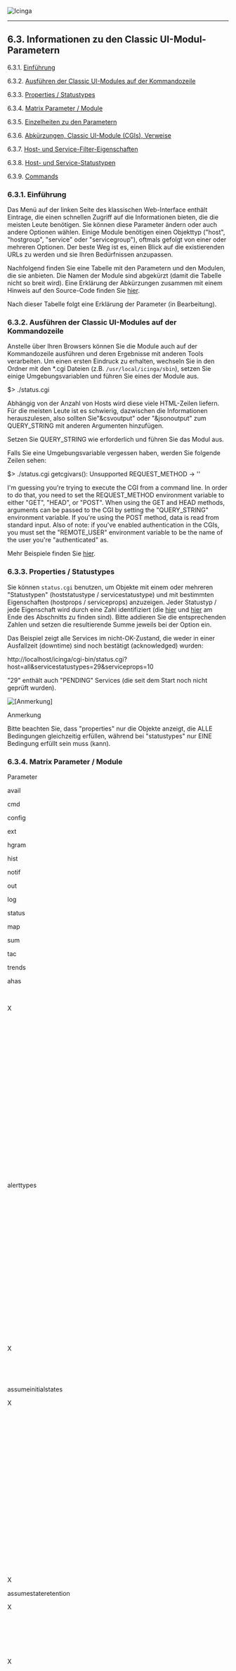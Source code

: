  ![Icinga](../images/logofullsize.png "Icinga") 

* * * * *

6.3. Informationen zu den Classic UI-Modul-Parametern
-----------------------------------------------------

6.3.1. [Einführung](cgiparams.md#introduction)

6.3.2. [Ausführen der Classic UI-Modules auf der
Kommandozeile](cgiparams.md#executecmdline)

6.3.3. [Properties / Statustypes](cgiparams.md#propsstatustypes)

6.3.4. [Matrix Parameter / Module](cgiparams.md#matrixparamscgis)

6.3.5. [Einzelheiten zu den Parametern](cgiparams.md#cgiparams_expl)

6.3.6. [Abkürzungen, Classic UI-Module (CGIs),
Verweise](cgiparams.md#cgiparams_abbrev)

6.3.7. [Host- und
Service-Filter-Eigenschaften](cgiparams.md#cgiparams-filter)

6.3.8. [Host- und
Service-Statustypen](cgiparams.md#cgiparams-statustypes)

6.3.9. [Commands](cgiparams.md#idp11982752)

### 6.3.1. Einführung

Das Menü auf der linken Seite des klassischen Web-Interface enthält
Eintrage, die einen schnellen Zugriff auf die Informationen bieten, die
die meisten Leute benötigen. Sie können diese Parameter ändern oder auch
andere Optionen wählen. Einige Module benötigen einen Objekttyp ("host",
"hostgroup", "service" oder "servicegroup"), oftmals gefolgt von einer
oder mehreren Optionen. Der beste Weg ist es, einen Blick auf die
existierenden URLs zu werden und sie Ihren Bedürfnissen anzupassen.

Nachfolgend finden Sie eine Tabelle mit den Parametern und den Modulen,
die sie anbieten. Die Namen der Module sind abgekürzt (damit die Tabelle
nicht so breit wird). Eine Erklärung der Abkürzungen zusammen mit einem
Hinweis auf den Source-Code finden Sie
[hier](cgiparams.md#cgiparams_abbrev "6.3.6. Abkürzungen, Classic UI-Module (CGIs), Verweise").

Nach dieser Tabelle folgt eine Erklärung der Parameter (in Bearbeitung).

### 6.3.2. Ausführen der Classic UI-Modules auf der Kommandozeile

Anstelle über Ihren Browsers können Sie die Module auch auf der
Kommandozeile ausführen und deren Ergebnisse mit anderen Tools
verarbeiten. Um einen ersten Eindruck zu erhalten, wechseln Sie in den
Ordner mit den \*.cgi Dateien (z.B.
`/usr/local/icinga/sbin`), setzen Sie einige
Umgebungsvariablen und führen Sie eines der Module aus.

</code></pre> 

 $> ./status.cgi
</code></pre>

Abhängig von der Anzahl von Hosts wird diese viele HTML-Zeilen liefern.
Für die meisten Leute ist es schwierig, dazwischen die Informationen
herauszulesen, also sollten Sie"&csvoutput" oder "&jsonoutput" zum
QUERY\_STRING mit anderen Argumenten hinzufügen.

Setzen Sie QUERY\_STRING wie erforderlich und führen Sie das Modul aus.

Falls Sie eine Umgebungsvariable vergessen haben, werden Sie folgende
Zeilen sehen:

</code></pre> 
 $> ./status.cgi
 getcgivars(): Unsupported REQUEST_METHOD -> ''

 I'm guessing you're trying to execute the CGI from a command line.
 In order to do that, you need to set the REQUEST_METHOD environment
 variable to either "GET", "HEAD", or "POST". When using the
 GET and HEAD methods, arguments can be passed to the CGI
 by setting the "QUERY_STRING" environment variable. If you're
 using the POST method, data is read from standard input. Also of
 note: if you've enabled authentication in the CGIs, you must set the
 "REMOTE_USER" environment variable to be the name of the user you're
 "authenticated" as.
</code></pre>

Mehr Beispiele finden Sie
[hier](cgicmd.md "6.4. Ausführen von Classic UI-Modulen (CGIs) auf der Kommandozeile").

### 6.3.3. Properties / Statustypes

Sie können `status.cgi` benutzen, um Objekte mit einem oder
mehreren "Statustypen" (hoststatustype / servicestatustype) und mit
bestimmten Eigenschaften (hostprops / serviceprops) anzuzeigen. Jeder
Statustyp / jede Eigenschaft wird durch eine Zahl identifiziert (die
[hier](cgiparams.md#cgiparams-filter "6.3.7. Host- und Service-Filter-Eigenschaften")
und
[hier](cgiparams.md#cgiparams-statustypes "6.3.8. Host- und Service-Statustypen")
am Ende des Abschnitts zu finden sind). Bitte addieren Sie die
entsprechenden Zahlen und setzen die resultierende Summe jeweils bei der
Option ein.

Das Beispiel zeigt alle Services im nicht-OK-Zustand, die weder in einer
Ausfallzeit (downtime) sind noch bestätigt (acknowledged) wurden:

</code></pre> 
 http://localhost/icinga/cgi-bin/status.cgi?host=all&servicestatustypes=29&serviceprops=10
</code></pre>

"29" enthält auch "PENDING" Services (die seit dem Start noch nicht
geprüft wurden).

![[Anmerkung]](../images/note.png)

Anmerkung

Bitte beachten Sie, dass "properties" nur die Objekte anzeigt, die ALLE
Bedingungen gleichzeitig erfüllen, während bei "statustypes" nur EINE
Bedingung erfüllt sein muss (kann).

### 6.3.4. Matrix Parameter / Module

Parameter

avail

cmd

config

ext

hgram

hist

notif

out

log

status

map

sum

tac

trends

ahas

 

X

 

 

 

 

 

 

 

 

 

 

 

 

alerttypes

 

 

 

 

 

 

 

 

 

 

 

X

 

 

assumeinitialstates

X

 

 

 

 

 

 

 

 

 

 

 

 

X

assumestateretention

X

 

 

 

X

 

 

 

 

 

 

 

 

X

assumestatesduringnotrunning

X

 

 

 

 

 

 

 

 

 

 

 

 

X

attr

 

X

 

 

 

 

 

 

 

 

 

 

 

 

backtrack

X

 

 

 

X

 

 

 

 

 

 

 

 

X

breakdown

 

 

 

 

X

 

 

 

 

 

 

 

 

 

broadcast\_notification

 

X

 

 

 

 

 

 

 

 

 

 

 

 

childoptions

 

X

 

 

 

 

 

 

 

 

 

 

 

 

cmd\_mod

 

X

 

 

 

 

 

 

 

 

 

 

 

 

cmd\_typ

 

X

 

 

 

 

 

 

 

 

 

 

 

 

columns

 

 

 

 

 

 

 

 

 

X

 

 

 

 

com\_author

 

X

 

 

 

 

 

 

 

 

 

 

 

 

com\_data

 

X

 

 

 

 

 

 

 

 

 

 

 

 

com\_id

 

X

 

 

 

 

 

 

 

 

 

 

 

 

contact

 

 

 

 

 

 

X

 

 

 

 

 

 

 

createimage

 

 

 

 

X

 

 

 

 

 

 

 

 

 

csvoutput

X

 

 

 

 

 

 

 

 

 

 

 

 

 

displaytype

 

 

 

 

 

 

 

 

 

 

 

X

 

 

down\_id

 

X

 

 

 

 

 

 

 

 

 

 

 

 

eday

X

 

 

 

X

 

 

 

 

 

 

X

 

X

ehour

X

 

 

 

X

 

 

 

 

 

 

X

 

X

embedded

X

 

 

X

X

X

X

X

X

X

X

X

X

 

emin

X

 

 

 

X

 

 

 

 

 

 

X

 

X

emon

X

 

 

 

X

 

 

 

 

 

 

X

 

X

end\_time

 

X

 

 

 

 

X[3]

 

 

 

 

 

 

 

esec

X

 

 

 

X

 

 

 

 

 

 

X

 

X

eyear

X

 

 

 

X

 

 

 

 

 

 

X

 

X

fixed

 

X

 

 

 

 

 

 

 

 

 

 

 

 

force\_check

 

X

 

 

 

 

 

 

 

 

 

 

 

 

force\_notification

 

X

 

 

 

 

 

 

 

 

 

 

 

 

full\_log\_entries

X

 

 

 

 

 

 

 

 

 

 

 

 

 

get\_date\_parts

X

 

 

 

 

 

 

 

 

 

 

 

 

 

graphevents

 

 

 

 

X

 

 

 

 

 

 

 

 

 

graphstatetypes

 

 

 

 

X

 

 

 

 

 

 

 

 

 

host

X

X

 

X

X

X

X

 

 

X

 

X

 

X

hostgroup

X

X

 

X

 

X[3]

X[3]

 

 

X

 

X

 

 

hostprops

 

 

 

 

 

 

 

 

 

X

 

 

 

 

hoststates

 

 

 

 

 

 

 

 

 

 

 

X

 

 

hoststatustypes

 

 

 

 

 

 

 

 

 

X

 

 

 

 

hours

 

X

 

 

 

 

 

 

 

 

 

 

 

 

includesoftstates

X

 

 

 

 

 

 

 

 

 

 

 

 

 

initialassumedhoststate

X

 

 

 

 

 

 

 

 

 

 

 

 

X

initialassumedservicestate

X

 

 

 

 

 

 

 

 

 

 

 

 

X

initialstateslogged

 

 

 

 

X

 

 

 

 

 

 

 

 

 

input

 

 

 

 

X

 

 

 

 

 

 

 

 

X

item\_name [3]

 

 

X

 

 

 

 

 

 

 

 

 

 

X

jsonoutput [2]

X

 

X

X

 

 

X

X

X

X

 

X

X

 

limit [3]

 

 

X

X

 

X

X

 

X

X

 

X

 

 

minutes

 

X

 

 

 

 

 

 

 

 

 

 

 

 

navbarsearch

 

 

 

 

 

 

 

 

 

X

 

 

 

 

newstatesonly

 

 

 

 

X

 

 

 

 

 

 

 

 

 

nodowntime

 

 

 

 

 

X

 

 

 

 

 

 

 

 

noflapping

 

 

 

 

 

X

 

 

 

 

 

 

 

 

nofrills

 

 

 

 

 

X

 

 

X

 

 

 

 

 

noheader

X

 

 

X

X

X

X

X

X

X

X

X

X

X

not\_dly

 

X

 

 

 

 

 

 

 

 

 

 

 

 

notimebreaks

 

 

 

 

 

X

 

 

X

 

 

 

 

 

nosystem

 

 

 

 

 

X

 

 

 

 

 

 

 

 

oldestfirst [4]

 

 

 

 

 

 

 

 

X

 

 

 

 

 

order [3]

 

 

 

 

 

X

X

 

 

 

 

 

 

 

paused

 

 

 

X

 

 

 

X

 

X

X

 

X

 

performance\_data

 

X

 

 

 

 

 

 

 

 

 

 

 

 

persistent

 

X

 

 

 

 

 

 

 

 

 

 

 

 

plugin\_output

 

X

 

 

 

 

 

 

 

 

 

 

 

 

plugin\_state

 

X

 

 

 

 

 

 

 

 

 

 

 

 

ptc

 

X

 

 

 

 

 

 

 

 

 

 

 

 

report

 

 

 

 

 

 

 

 

 

 

 

X

 

 

report\_type

X

 

 

 

 

 

 

 

 

 

 

 

 

 

rpttimeperiod

X

 

 

 

 

 

 

 

 

 

 

 

 

 

sched\_dly

 

X

 

 

 

 

 

 

 

 

 

 

 

 

sday

X

 

 

 

X

 

 

 

 

 

 

X

 

 

search\_string [3]

 

 

X

 

 

 

 

 

 

X

 

 

 

 

send\_notification

 

X

 

 

 

 

 

 

 

 

 

 

 

 

service

X

X

 

X

X

X

X

 

 

 

 

 

 

X

servicefilter

 

 

 

 

 

 

 

 

 

X

 

 

 

 

servicegroup

X

X

 

X

 

X[3]

X[3]

 

 

X

 

X

 

 

serviceprops

 

 

 

 

 

 

 

 

 

X

 

 

 

 

servicestates

 

 

 

 

 

 

 

 

 

 

 

X

 

 

servicestatustypes

 

 

 

 

 

 

 

 

 

X

 

 

 

 

service\_divisor

 

 

 

 

 

 

 

X

 

 

 

 

 

 

shour

X

 

 

 

X

 

 

 

 

 

 

X

 

 

showscheduleddowntime

X

 

 

 

 

 

 

 

 

 

 

 

 

 

show\_log\_entries

X

 

 

 

 

 

 

 

 

 

 

 

 

 

smin

X

 

 

 

X

 

 

 

 

 

 

X

 

 

smon

X

 

 

 

X

 

 

 

 

 

 

X

 

 

sortoption

 

 

 

X

 

 

 

 

 

X

 

 

 

 

sorttype

 

 

 

X

 

 

 

 

 

X

 

 

 

 

ssec

X

 

 

 

X

 

 

 

 

 

 

X

 

 

standardreport

 

 

 

 

 

 

 

 

 

 

 

X

 

 

start [3]

 

 

X

X

 

X

X

 

X

X

 

 

 

 

start\_time

 

X

 

 

 

 

X[3]

 

 

 

 

 

 

 

statetype

 

 

 

 

 

X

 

 

 

 

 

 

 

 

statetypes

 

 

 

 

 

 

 

 

 

 

 

X

 

 

sticky\_ack

 

X

 

 

 

 

 

 

 

 

 

 

 

 

style

 

 

 

 

 

 

 

 

 

X

 

 

 

 

syear

X

 

 

 

X

 

 

 

 

 

 

X

 

X

t1

X

 

 

 

X

 

 

 

 

 

 

X

 

X

t2

X

 

 

 

X

 

 

 

 

 

 

X

 

X

timeperiod

X

 

 

 

X

 

X[3]

 

 

 

 

X

 

X

trigger

 

X

 

 

 

 

 

 

 

 

 

 

 

 

ts\_end [3]

 

 

 

 

 

X

X

 

 

 

 

 

 

 

ts\_start [3]

 

 

 

 

 

X

X

 

 

 

 

 

 

 

type

 

 

X

X

 

X

X

 

 

 

 

 

 

 

### 6.3.5. Einzelheiten zu den Parametern

Mehr Informationen zu den einzelnen Parametern finden Sie nachfolgend.
Für ein tiefergehendes Verständnis sollten Sie einen Blick auf den
Source-Code werfen.

Parameter

Beschreibung

Mögl. Werte

Beispiel

Anmerkungen

[ahas](cgiparams.md#cgiparams-ahas)

Der Befehl beeinflusst den Host und seine Services

 

ahas

 

[alerttypes](cgiparams.md#cgiparams-alerttypes)

Host- und/oder Service-Alarme anzeigen

1=Host-Alarme; 2=Service-Alarme; 3=Host- und Service-Alarme

alerttypes=3

 

[assumeinitialstates](cgiparams.md#cgiparams-assumeinitialstates)

 

yes; no

 

 

[assumestatesduringnotrunning](cgiparams.md#cgiparams-assumestatesduringnotrunning)

 

yes; no

 

 

[assumestateretention](cgiparams.md#cgiparams-assumestateretention)

 

yes; no

 

 

[attr](cgiparams.md#cgiparams-attr)

Zurücksetzen der modifizierten Attribute und keine Veränderungen mehr
zulassen

0

attr=0

siehe

[backtrack](cgiparams.md#cgiparams-backtrack)

Wieviele Archiv-Log-Dateien sollen durchsucht werden, um den initialen
Zustand zu ermitteln

0-n

backtrack=1

Bitte beachten Sie, dass die Verarbeitung der Archivdateien eine Weile
dauern kann

[breakdown](cgiparams.md#cgiparams-breakdown)

Aufteilen der Daten nach Zeitbereich

0=monatlich; 1=Tag des Monats; 2=Tag der Woche; 3=stündlich

breakdown=2

 

[broadcast\_notification](cgiparams.md#cgiparams-broadcast_notification)

Benachrichtigung an alle Kontakte versenden ("non-escalated" und
"escalated")

 

broadcast\_notification

 

[childoptions](cgiparams.md#cgiparams-childoptions)

Ausfallzeitbehandlung für abhängige Hosts

0=ohne Berücksichtigung von abh. Hosts; 1="triggered downtime" für abh.
Hosts planen; 2="non-triggered downtime" für abh. Hosts planen

childoptions=1

 

[cmd\_mod](cgiparams.md#cgiparams-cmd_mod)

Command mode

1, 2

cmd\_mod=2

1 zeigt das Bestaetigungsformular; 2 schickt direkt ab

[cmd\_typ](cgiparams.md#cgiparams-cmd_typ)

Command type


cmd\_typ=160

Einzelheiten siehe [hier](cgiparams.md#cgiparams-commands)

[columns](cgiparams.md#cgiparams-columns)

Anzahl von Übersichtsspalten

\>= 1

 

Default ist 3

[com\_author](cgiparams.md#cgiparams-com_author)

Autor des Kommentars

ein gültiger Benutzer

com\_author=icingaadmin

Kann ggf. von der Einstellung von "lock\_author\_names" in cgi.cfg
abhängen

[com\_data](cgiparams.md#cgiparams-com_data)

Inhalt des Kommentars

eine Zeichenkette (urlencoded)

 

 

[com\_id](cgiparams.md#cgiparams-com_id)

Id des Kommentars

 

 

 

[contact](cgiparams.md#cgiparams-contact)

Ein gültiger Kontakt als Mail-Empfänger

 

 

 

[createimage](cgiparams.md#cgiparams-createimage)

 

 

createimage

 

[csvoutput](cgiparams.md#cgiparams-csvoutput)

Ob die Ausgabe im CSV-Format sein soll

yes;no

 

Diese Option setzt automatisch "noheader". In fast allen CGIs verfügbar
(siehe )

[displaytype](cgiparams.md#cgiparams-displaytype)

Typ der Alarmauswertung

1=recent alerts; 2=alert totals; 3=top alerts; 4=hostgroup alert totals;
5=host alert totals; 6=service alert totals; 7=servicegroup alert totals

 

 

[down\_id](cgiparams.md#cgiparams-down_id)

ID der Ausfallzeit

 

 

 

[eday](cgiparams.md#cgiparams-eday)

Ende des maßgeschneiderten Zeitfensters (Tag)

 

 

Nur gültig bei "maßgeschneiderten" Zeitfenstern

[ehour](cgiparams.md#cgiparams-ehour)

Ende des maßgeschneiderten Zeitfensters (Stunde)

 

 

Nur gültig bei "maßgeschneiderten" Zeitfenstern

[embedded](cgiparams.md#cgiparams-embedded)

verschiedenen HTML-Code und SSI-header/footer weglassen

 

embedded

 

[emin](cgiparams.md#cgiparams-emin)

Ende des maßgeschneiderten Zeitfensters (Minute)

 

 

Nur gültig bei "maßgeschneiderten" Zeitfenstern

[emon](cgiparams.md#cgiparams-emon)

Ende des maßgeschneiderten Zeitfensters (Monat)

 

 

Nur gültig bei "maßgeschneiderten" Zeitfenstern

[end\_time](cgiparams.md#cgiparams-end_time)

Endzeit der festen Ausfallzeit

 

 

Format "MM-DD-YYYY HH:MI"

[esec](cgiparams.md#cgiparams-esec)

Ende des maßgeschneiderten Zeitfensters (Sekunde)

 

 

Nur gültig bei "maßgeschneiderten" Zeitfenstern

[eyear](cgiparams.md#cgiparams-eyear)

Ende des maßgeschneiderten Zeitfensters (Jahr)

 

 

Nur gültig bei "maßgeschneiderten" Zeitfenstern

[fixed](cgiparams.md#cgiparams-fixed)

Feste oder flexible Ausfallzeit

0=flexible, \>0=fixed

 

 

[force\_check](cgiparams.md#cgiparams-force_check)

Die Service-Prüfung wird erzwungen

 

forcecheck

 

[force\_notification](cgiparams.md#cgiparams-force_notification)

Benachrichtigung ungeachtet von Restriktionen versenden (Zeitfenster
oder andere)

 

force\_notification

 

[full\_log\_entries](cgiparams.md#cgiparams-full_log_entries)

Vollständige oder gekürzte Log-Eintrage anzeigen

 

full\_log\_entries

Default ist gekürzte Ansicht

[get\_date\_parts](cgiparams.md#cgiparams-get_date_parts)

maßgeschneiderte Zeitbereiche ermitteln

 

get\_date\_parts

 

[graphevents](cgiparams.md#cgiparams-graphevents)

Welche Objekte in welchem Zustand dargestellt werden sollen

 

graphevents=112 (alle Service-Probleme)

Ein logisches ODER von: 1=Host up; 2=Host down; 4=Host unreachable;
8=Service OK; 16=Service Warning; 32=Service Unknown; 64=Service
Critical

[graphstatetypes](cgiparams.md#cgiparams-graphstatetypes)

Hard- und/oder Soft-Zustande darstellen

1=Soft-states; 2=Hard states; 3=Hard- und Soft-states

graphstatetypes=3

 

[host](cgiparams.md#cgiparams-host)

Alle Hosts oder einen bestimmten Host auswählen, dessen Service
angezeigt werden sollen

all; \<host name\>

host=monitor

Spezielle Zeichen im Namen müssen kodiert werden ("urlencoded", z.B.
"%20" statt eines Leerzeichens)

[hostgroup](cgiparams.md#cgiparams-hostgroup)

Alle Hostgruppen oder eine bestimmte Hostgruppe auswählen, deren Hosts
und Services angezeigt werden sollen

all; \<hostgroup name\>

hostgroup=linux-boxes

Spezielle Zeichen im Namen müssen kodiert werden ("urlencoded", z.B.
"%20" statt eines Leerzeichens)

[hostprops](cgiparams.md#cgiparams-hostprops)

Alle Hosts auswählen, die dem angegebenen Bitmuster entsprechen. Bitte
beachten Sie, dass die Hosts ALLE angegebenen Bedingungen entsprechen
müssen

 

hostprops=131088 (aktive Prüfungen, die deaktiviert sind)

Ein logisches ODER der Bedingungen, die in include/cgiutils.c angegeben
sind
[[1]](cgiparams.md#cgiparams-filter "6.3.7. Host- und Service-Filter-Eigenschaften")
(HOST AND SERVICE FILTER PROPERTIES)

[hoststates](cgiparams.md#cgiparams-hoststates)

Der Zustand, in dem der Host sein sollte


hoststates=3 (Hosts in einem Problemzustand)

Ein logisches ODER der Zustände: 1=DOWN; 2=UNREACHABLE; 4=UP

[hoststatustypes](cgiparams.md#cgiparams-hoststatustypes)

Der Zustand, in dem der Host sein sollte


hoststatustypes=12 (Hosts in einem Problemzustand)

Ein logisches ODER der Zustände: 1=Pending; 2=Up; 4=Down; 8=Unreachable

[hours](cgiparams.md#cgiparams-hours)

Dauer der flexiblen Ausfallzeit in Stunden (siehe "minutes")

\>= 0

 

Nur gültig für flexible Ausfallzeiten

[includesoftstates](cgiparams.md#cgiparams-includesoftstates)

"soft"-Zustände einschließen

yes; no

includesoftstate=yes

Default: "soft"-Zustände nicht berücksichtigen

[initialassumedhoststate](cgiparams.md#cgiparams-initialassumedhoststate)

 

 

 

 

[initialassumedservicestate](cgiparams.md#cgiparams-initialassumedservicestate)

 

 

 

 

[initialstateslogged](cgiparams.md#cgiparams-initialstateslogged)

 

 

 

 

[input](cgiparams.md#cgiparams-input)

 

 

 

 

[item\_name](cgiparams.md#cgiparams-item_name)

Suche nach exakter Übereinstimmung der angegebenen Zeichenkette (für
regex-Suche siehe
[search\_string](cgiparams.md#cgiparams-search_string))

 

item\_name=localhost

[3]

[jsonoutput](cgiparams.md#cgiparams-jsonoutput)

Ob die Ausgabe im json-Format sein soll

yes;no

 

Diese Option setzt automatisch "noheader". In fast allen CGIs verfügbar
(siehe )

[limit](cgiparams.md#cgiparams-limit)

max. Anzahl von anzuzeigenden Einträgen pro Seite

1-n

limit=10

Nutzbar für Paging-Fähigkeit [3], ausgenommen summary.cgi, default=25.

[minutes](cgiparams.md#cgiparams-minutes)

Dauer der flexiblen Ausfallzeit (siehe "hours")

\>= 0

 

 

[navbarsearch](cgiparams.md#cgiparams-navbarsearch)

 

 

 

 

[newstatesonly](cgiparams.md#cgiparams-newstatesonly)

Nur "neue" Zustände anzeigen

yes; no

newstatesonly=yes

Default: alle Zustände anzeigen

[nodowntime](cgiparams.md#cgiparams-nodowntime)

Ausfallzeiten nicht anzeigen

 

nodowntime

 

[noflapping](cgiparams.md#cgiparams-noflapping)

"Flatter"-Alarme nicht anzeigen

 

noflapping

 

[nofrills](cgiparams.md#cgiparams-nofrills)

Don't display frills (?)

 

nofrills

 

[noheader](cgiparams.md#cgiparams-noheader)

Globale Statusinformationen weglassen und nur Status-Details anzeigen

 

noheader

 

[not\_dly](cgiparams.md#cgiparams-not_dly)

Benachrichtigung um n Minuten verzögern

\>= 0

 

 

[notimebreaks](cgiparams.md#cgiparams-notimebreaks)

Don't display timebreaks (?)

 

 

 

[nosystem](cgiparams.md#cgiparams-nosystem)

Keine Systemmeldungen anzeigen

 

nosystem

Default: Systemmeldungen (des Icinga-Prozesses) anzeigen

[oldestfirst](cgiparams.md#cgiparams-oldestfirst)

Sortierreihenfolge umdrehen

 

oldestfirst

Default: aktuelle Einträge zuerst anzeigen; siehe [4]

[order](cgiparams.md#cgiparams-order)

Sortierreihenfolge festlegen

old2new / new2old

order=old2new

Default: aktuelle Einträge zuerst anzeigen; siehe [3]

[paused](cgiparams.md#cgiparams-paused)

Stoppt den automatischen Update

 

paused

 

[performance\_data](cgiparams.md#cgiparams-performance_data)

Die als Performance-Daten zu sendende Zeichenkette

 

 

 

[persistent](cgiparams.md#cgiparams-persistent)

Der Kommentar ist persistent, wenn diese Option gesetzt ist

 

persistent

 

[plugin\_output](cgiparams.md#cgiparams-plugin_output)

Die als Plugin-Output zu sendende Zeichenkette

 

 

Die Länge ist begrenzt durch den Wert von MAX\_INPUT\_LENGTH (festgelegt
während des Compile-Vorgangs)

[plugin\_state](cgiparams.md#cgiparams-plugin_state)

Zustand des Plugins festlegen

0=OK; 1=Warning; 2=Critical; 3=Unknown

plugin\_state=2

 

[ptc](cgiparams.md#cgiparams-ptc)

Der Befehl wird an abhängige Hosts propagiert

 

ptc

 

[report](cgiparams.md#cgiparams-report)

Report erzeugen

 

report

 

[report\_type](cgiparams.md#cgiparams-report_type)

Reporttyp auswählen

hostgroups; servicegroups; hosts; services

report\_type=hostgroups

 

[rpttimeperiod](cgiparams.md#cgiparams-rpttimeperiod)

Angeben eines Zeitfensters, die für den Availability-Bericht benutzt
wird

Eins der definierten Zeitfenster

 

Benutzen Sie den Kurznamen der Zeitfenster-Definition

[sched\_dly](cgiparams.md#cgiparams-sched_dly)

Befehlsausführung um n Minuten verzögern

\>= 0

 

 

[sday](cgiparams.md#cgiparams-sday)

Start des maßgeschneiderten Zeitfensters (Tag)

 

 

 

[search\_string](cgiparams.md#cgiparams-search_string)

Suche nach der angegebenen Zeichenkette (Hosts, Services, etc) mit Hilfe
von regulären Ausdrücken

 

 

[3]

[send\_notification](cgiparams.md#cgiparams-send_notification)

Eine Benachrichtigung für die Bestätigung senden

0=disabled, 1=enabled (default)

send\_notification

[3] cmd.cgi erfordert 0|1 Werte, wenn nicht gesetzt, wird 1 als Standard
verwendet. Siehe auch [Bug \#2926](https://dev.icinga.org/issues/2926)
für weitere Informationen.

[service](cgiparams.md#cgiparams-service)

Alle oder einen bestimmten Service auswählen, der angezeigt werden soll

all; \<service description\>

service=PING

Spezielle Zeichen im Namen müssen kodiert werden ("urlencoded", z.B.
"%20" statt einen Leerzeichens)

[servicefilter](cgiparams.md#cgiparams-servicefilter)

Nur Service selektieren, deren Beschreibung auf das angegebene Muster
passt

 

servicefilter=Current; servicefilter=[PL]

Das Muster ist abhängig von Groß-/Kleinschreibung. Reguläre Ausdrucke
scheinen bis zu Icinga 1.6 zu funktionieren. Siehe
[search\_string](cgiparams.md#cgiparams-search_string)

[servicegroup](cgiparams.md#cgiparams-servicegroup)

Alle oder eine bestimmte Servicegruppe auswählen, deren Hosts und
Services angezeigt werden sollen

all; \<servicegroup name\>

servicegroup=disk

Spezielle Zeichen im Namen müssen kodiert werden ("urlencoded", z.B.
"%20" statt einen Leerzeichens)

[serviceprops](cgiparams.md#cgiparams-serviceprops)

Alle Services auswählen, die dem angegebenen Bitmuster entsprechen.
Bitte beachten Sie, dass die Services ALLE angegebenen Bedingungen
entsprechen müssen

 

serviceprops=131088 (aktive Prüfungen, die deaktiviert sind)

Ein logisches ODER der Bedingungen, die in include/cgiutils.c angegeben
sind
[[1]](cgiparams.md#cgiparams-filter "6.3.7. Host- und Service-Filter-Eigenschaften")
(HOST AND SERVICE FILTER PROPERTIES)

[servicestates](cgiparams.md#cgiparams-servicestates)

Zustand, in dem die Services sein sollten

 

servicestates=56 (Services in einem Problemzustand)

Ein logisches ODER der Zustände: 8=Warning; 16=Unknown; 32=Critical;
64=OK

[servicestatustypes](cgiparams.md#cgiparams-servicestatustypes)

Zustand, in dem die Services sein sollten


servicestatustype=28 (services in problem state)

Ein logisches ODER der Zustände: 1=Pending; 2=OK, 4=Warning; 8=Unknown;
16=Critical

[service\_divisor](cgiparams.md#cgiparams-service_divisor)

Wichtigkeit der Service in Relation zu Hosts

\>=1

 

Services sind 1/n so wichtig wie Hosts. Default: n=4

[shour](cgiparams.md#cgiparams-shour)

Start des maßgeschneiderten Zeitfensters (Stunde)

 

 

Nur gültig für flexible Ausfallzeiten

[showscheduleddowntime](cgiparams.md#cgiparams-showscheduleddowntime)

Geplante Ausfallzeiten anzeigen

yes; no

 

Default: yes

[show\_log\_entries](cgiparams.md#cgiparams-show_log_entries)

Log-Eintrage anzeigen

 

show\_log\_entries

Default: keine Log-Einträge anzeigen

[smin](cgiparams.md#cgiparams-smin)

Start des maßgeschneiderten Zeitfensters (Minute)

 

 

Nur gültig für flexible Ausfallzeiten

[smon](cgiparams.md#cgiparams-smon)

Start des maßgeschneiderten Zeitfensters (Monat)

 

 

Nur gültig für flexible Ausfallzeiten

[sortoption](cgiparams.md#cgiparams-sortoption)

Angeben der Spalte, nach der sortiert werden soll

1-n

sortoption=3

Default ist Spalte 1

[sorttype](cgiparams.md#cgiparams-sorttype)

Sortierrichtung für die Spalte, die über "sortoption=\<n\>" angegeben
wurde

1=ascending; 2=decending

sorttype=2

 

[ssec](cgiparams.md#cgiparams-ssec)

Start des maßgeschneiderten Zeitfensters (Sekunde)

 

 

Nur gültig für flexible Ausfallzeiten

[standardreport](cgiparams.md#cgiparams-standardreport)

Standard-Report

1=recent alerts; 2=recent host alerts; 3=recent service alerts; 4=top
host alert producers; 5=top service alert producers

 

 

[start](cgiparams.md#cgiparams-start)

Ergebniszähler

 

 

[3] Nutzbar für Paging-Fähigkeit

[start\_time](cgiparams.md#cgiparams-start_time)

Start der festen Ausfallzeit

 

 

Format "MM-DD-YYYY HH:MI" (kann ggf. von Ihren Ländereinstellungen
abhängen, das ist aber unklar)

[statetype](cgiparams.md#cgiparams-statetype)

Hard- und/oder Soft-states

0=Hard- und Soft-states; 1=Soft-states; 2=Hard-states

statetype=2

 

[statetypes](cgiparams.md#cgiparams-statetypes)

Hard- und/oder Soft-states

1=Soft-states; 2=Hard-states; 3=Hard- und Soft-states

statetypes=2

 

[sticky\_ack](cgiparams.md#cgiparams-sticky_ack)

Die Bestätigung ist "sticky"

0=disabled, 1=enabled (default)

sticky\_ack

[3] cmd.cgi erfordert 0|1 Werte, wenn nicht gesetzt, wird 1 als Standard
verwendet. Siehe auch [Bug \#2926](https://dev.icinga.org/issues/2926)
für weitere Informationen.

[style](cgiparams.md#cgiparams-style)

Angabe der anzuzeigenden Informationen

overview; detail; summary; grid; hostdetail

 

Trifft nur auf die Objekttypen "hostgroups" und "servicegroups" zu;
hostdetail=host status details; detail=service status details;
summary=status summary; grid=status grid;

[syear](cgiparams.md#cgiparams-syear)

Start des maßgeschneiderten Zeitfensters (Jahr)

 

 

Nur gültig für flexible Ausfallzeiten

[t1](cgiparams.md#cgiparams-t1)

Startpunkt eines maßgeschneiderten Zeitfensters

 

t1=1296109300

Unix timestamp

[t2](cgiparams.md#cgiparams-t2)

Endpunkt eines maßgeschneiderten Zeitfensters

 

t2=1296189360

Unix timestamp

[timeperiod](cgiparams.md#cgiparams-timeperiod)

Zeitfenster, das für den "Availability report" benutzt werden soll

today; yesterday; thisweek; lastweek; thismonth; lastmonth; thisquarter;
lastquarter; thisyear; lastyear; last24hours; last7days; last31days;
custom

timeperiod=lastmonth

 

[trigger](cgiparams.md#cgiparams-trigger)

Die Ausfallzeit wird von der Downtime-ID \<n\> ausgelöst

Eine gültige Downtime-ID

 

 

[ts\_end](cgiparams.md#cgiparams-ts_end)

Daten bis zu ts\_end anzeigen (Unix-Timestamp)

Ein gültiger Unix-Timestamp

 

siehe [3]

[ts\_start](cgiparams.md#cgiparams-ts_start)

Daten ab ts\_start anzeigen (Unix-Timestamp)

Ein gültiger Unix-Timestamp

 

siehe [3]

[type](cgiparams.md#cgiparams-type)

Objekttyp

hosts; hostgroups; services; servicegroups; contacts; contactgroups;
timeperiods; commands; hostescalations; serviceescalations;
hostdependencies; servicedependencies

type=hosts

 

![[Anmerkung]](../images/note.png)

Anmerkung

Seit 1.8 gibt es 'scroll' als Parameter für `status.cgi`.
Dies dient dazu, die aktuelle Scroll-Position abzuspeichern und
wiederherzustellen. Dies ist nicht essenziell, da diese Variable nur
intern verwendet wird, wenn refresh\_type=javascript gesetzt ist in der
cgi.cfg

[1] Logisches ODER bedeutet, dass die jeweiligen Zahlen addiert werden.
Es werden dann die Objekte angezeigt, die ALLE Bedingungen erfüllen.

[2] avail, log, notif, out, status, sum: Alle Views/Reports unterstützen
jsonoutput; config: Alle Typen außer command expansion; ext: Alle Views
außer hostgroup/servicegroup info (immer außer Performance-Daten); tac:
Datenausgabe im json-Format. Mehr Informationen finden Sie im
[Icinga-Wiki](https://wiki.icinga.org/display/howtos/Using+JSON+export+in+Classic-UI).

[3] Verfügbar ab Icinga 1.8.

[4] Entfällt ab Icinga 1.8.

### 6.3.6. Abkürzungen, Classic UI-Module (CGIs), Verweise

Abkürzungen, die in der ersten Tabelle benutzt werden, Beziehungen zu
CGIs- und Menüeintragen sowie Verweise auf den Source-Code in
\<icinga-core\>/cgis.

Abkürzung

Classic UI-Modul

Menüeintrag

Source-Code

avail

avail.cgi

Availability

avail.c

cmd

cmd.cgi

N/A

cmd.c

config

config.cgi

Configuration

config.c

ext

extinfo.cgi

Comments, Downtime, Process Info, Performance Info, Schedulung Info

extinfo.c

hgram

histogram.cgi

Alert Histogram

histogram.c

hist

history.cgi

Alert History

history.c

notif

notifications.cgi

Notifications

notifications.c

out

outages.cgi

Network Outages

outages.c

log

showlog.cgi

Event Log

showlog.c

status

status.cgi

Hostgroup Overview, Servicegroup Overview, Host Problems, Service
Problems

status.c

map

statusmap.cgi

Status Map

statusmap.c

summary

summary.cgi

Alert Summary

summary.c

tac

tac.cgi

N/A

tac.c

trends

trends.cgi

Trends

trends.c

### 6.3.7. Host- und Service-Filter-Eigenschaften

**Ausschnitt aus include/cgiutils.h**

<pre><code>


#define SERVICE_FLAP_DETECTION_DISABLED 512
#define SERVICE_PASSIVE_CHECKS_DISABLED 16384
#define SERVICE_NOT_ALL_CHECKS_DISABLED 2097152
</code></pre>

### 6.3.8. Host- und Service-Statustypen

**Ausschnitt aus include/statusdata.h**

<pre><code>
/*************************** SERVICE STATES ***************************/
#define SERVICE_CRITICAL 16

/**************************** HOST STATES ****************************/
#define HOST_UNREACHABLE 8
</code></pre>

### 6.3.9. Commands

**Ausschnitt aus include/common.h**

<pre><code>
/***************************** COMMANDS *********************************/









































#define CMD_SCHEDULE_AND_PROPAGATE_TRIGGERED_HOST_DOWNTIME 134


















</code></pre>

* * * * *


© 1999-2009 Ethan Galstad, 2009-2015 Icinga Development Team,
http://www.icinga.org

